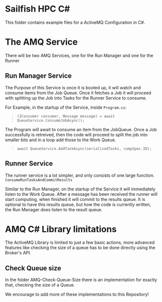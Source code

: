 # Sailfish HPC C# 

This folder contains example files for a ActiveMQ Configuration in C#.


# The AMQ Service
There will be two AMQ Services, one for the Run Manager and one for the Runner

## Run Manager Service
The Purpose of this Service is once it is booted up, it will watch and consume items from the Job Queue. Once it fetches a Job it will proceed with splitting up the Job into Tasks for the Runner Service to consume.

For Example, in the startup of the Service, inside `Program.cs`:  
> `(IConsumer consumer, Message message) = await QueueService.ConsumeJobAsync();`

The Program will await to consume an item from the JobQueue. Once a Job successfully is retreived, then the code will proceed to split the job into smaller bits and in a loop add those to the Work Queue.
> `await QueueService.AddTaskAsync(serializedTasks, compSpec.ID);`


## Runner Service
The runner service is a lot simpler, and only consists of one large function.
`ConsumeRunTasksAndCommitResults`

Similar to the Run Manager, on the startup of the Service it will immediately listen to the Work Queue.
After a message has been received the runner will start computing, when finished it will commit to the results queue. It is optional to have this results queue, but how the code is currently written, the Run Manager does listen to the result queue. 

# AMQ C# Library limitations
The ActiveMQ Library is limited to just a few basic actions, more advanced features like checking the size of a queue has to be done directly using the Broker's API.

## Check Queue size
In the folder AMQ-Check-Queue-Size there is an implementation for exactly that, checking the size of a Queue. 

We encourage to add more of these implementations to this Repository!